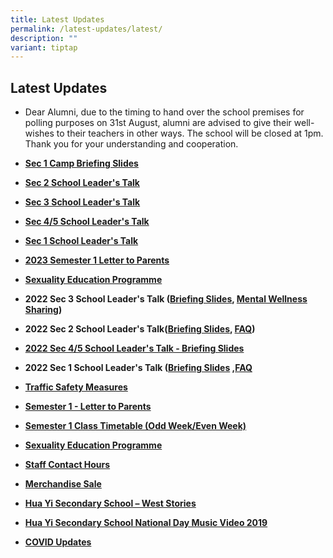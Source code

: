 ```yaml
---
title: Latest Updates
permalink: /latest-updates/latest/
description: ""
variant: tiptap
---
```

<h2>Latest Updates</h2>
<ul>
<li>
<p>Dear Alumni, due to the timing to hand over the school premises for polling
purposes on 31st August, alumni are advised to give their well-wishes to
their teachers in other ways. The school will be closed at 1pm. Thank you
for your understanding and cooperation.</p>
</li>
<li>
<p><strong><a href="https://go.gov.sg/hysssec1campbriefing2023" rel="noopener noreferrer nofollow" target="_blank">Sec 1 Camp Briefing Slides</a></strong>
</p>
</li>
<li>
<p><strong><a href="/files/sch%20website_2023%20sec%202%20sl%20talk.pdf" rel="noopener noreferrer nofollow" target="_blank">Sec 2 School Leader's Talk</a></strong>
</p>
</li>
<li>
<p><strong><a href="/files/sec%203%20school%20leader%20talk_%2010%20feb%2023_school%20website.pdf" rel="noopener noreferrer nofollow" target="_blank">Sec 3 School Leader's Talk</a></strong>
</p>
</li>
<li>
<p><strong><a href="/files/2023%20sec%204_5%20sl%20talk%20for%20parents%20school%20website%20.pdf" rel="noopener noreferrer nofollow" target="_blank">Sec 4/5 School Leader's Talk</a></strong>
</p>
</li>
<li>
<p><strong><a href="https://huayisec.moe.edu.sg/qql/slot/u175/School%20Info/For%20Parents/Academic/2023/2023%20SL%20Talk%20for%20Parents%20Sec%201%20-%20Compiled%201.pdf" rel="noopener noreferrer nofollow" target="_blank">Sec 1 School Leader's Talk</a></strong>
</p>
</li>
<li>
<p><strong><a href="https://staging.d24qp50d0iaegk.amplifyapp.com/huayi-connection/students/" rel="noopener noreferrer nofollow" target="_blank">2023 Semester 1 Letter to Parents</a></strong>
</p>
</li>
<li>
<p><strong><a href="https://staging.d24qp50d0iaegk.amplifyapp.com/sex-ed/" rel="noopener noreferrer nofollow" target="_blank">Sexuality Education Programme</a></strong>
</p>
</li>
<li>
<p><strong>2022 Sec 3 School Leader's Talk (<a href="/files/Webinar%20for%20Sec%203%20Parents%202022%20v2.pdf" rel="noopener noreferrer nofollow" target="_blank">Briefing Slides</a>, <a href="https://huayisec.moe.edu.sg/hua-yi/qql/slot/u175/School%20Info/For%20Parents/Academic/2022/WorkshopTHK%20PSP_Mental%20Health_Teenagers_2022.pdf" rel="noopener noreferrer nofollow" target="_blank">Mental Wellness Sharing</a>)</strong>
</p>
</li>
<li>
<p><strong>2022 Sec 2 School Leader's Talk(<a href="/files/2022-%20Webinar%20for%20Parents%20Sec%202_school%20website.pdf" rel="noopener noreferrer nofollow" target="_blank">Briefing Slides</a>, <a href="/files/Sec%202%20Webinar%20with%20Parents%20_%20FAQ%202022.pdf" rel="noopener noreferrer nofollow" target="_blank">FAQ</a>)</strong>
</p>
</li>
<li>
<p><strong><a href="/files/2022%20Webinar%20for%20Parents%20Sec%204_5_For%20school%20website.pdf" rel="noopener noreferrer nofollow" target="_blank">2022 Sec 4/5 School Leader's Talk - Briefing Slides</a></strong>
</p>
</li>
<li>
<p><strong>2022 Sec 1 School Leader's Talk (<a href="https://huayisec.moe.edu.sg/qql/slot/u175/Latest%20News/2022/Sch%20Leader%20Talk/_2022%20Webinar%20With%20Sec%201%20Parents-merged.pdf" rel="noopener noreferrer nofollow" target="_blank">Briefing Slides</a> ,<a href="/files/_Sec%201%20FAQs.pdf" rel="noopener noreferrer nofollow" target="_blank">FAQ</a></strong>
</p>
</li>
<li>
<p><strong><a href="/latest-updates/tsm/" rel="noopener noreferrer nofollow" target="_blank">Traffic Safety Measures</a></strong>
</p>
</li>
<li>
<p><strong><a href="/sem1-letter/" rel="noopener noreferrer nofollow" target="_blank">Semester 1 - Letter to Parents</a></strong>
</p>
</li>
<li>
<p><strong><a href="/sem1-timetable/" rel="noopener noreferrer nofollow" target="_blank">Semester 1 Class Timetable (Odd Week/Even Week)</a></strong>
</p>
</li>
<li>
<p><strong><a href="/sex-ed/" rel="noopener noreferrer nofollow" target="_blank">Sexuality Education Programme</a></strong>
</p>
</li>
<li>
<p><strong><a href="/latest-updates/sch/" rel="noopener noreferrer nofollow" target="_blank">Staff Contact Hours</a></strong>
</p>
</li>
<li>
<p><strong><a href="/happenings-at-hua-yi/ms/" rel="noopener noreferrer nofollow" target="_blank">Merchandise Sale</a></strong>
</p>
</li>
<li>
<p><strong><a href="/files/Annex%20E.pdf" rel="noopener noreferrer nofollow" target="_blank">Hua Yi Secondary School – West Stories</a></strong>
</p>
</li>
<li>
<p><strong><a href="https://www.youtube.com/watch?v=6yJGX6-zAvQ&amp;feature=youtu.be" rel="noopener noreferrer nofollow" target="_blank">Hua Yi Secondary School National Day Music Video 2019</a></strong>
</p>
</li>
<li>
<p><strong><a href="/who-we-are/Our-Code-Of-Conduct/covid19/" rel="noopener noreferrer nofollow" target="_blank">COVID Updates</a></strong>
</p>
</li>
</ul>
<p></p>